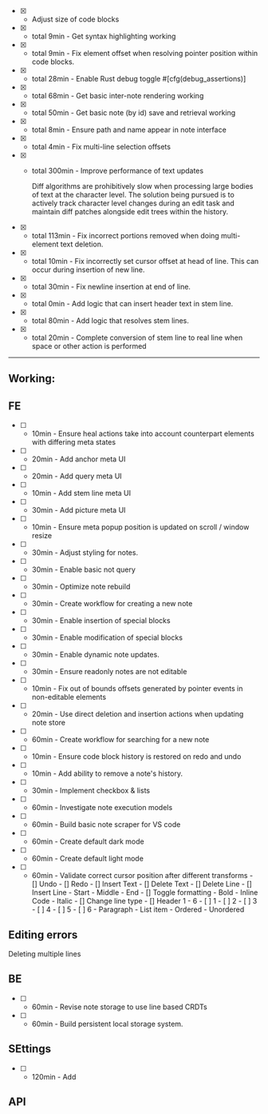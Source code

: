 - [x] - Adjust size of code blocks
- [x] - total 9min - Get syntax highlighting working
- [x] - total 9min - Fix element offset when resolving pointer position within code blocks.
- [x] - total 28min -  Enable Rust debug toggle
                #[cfg(debug_assertions)]
- [x] - total 68min - Get basic inter-note rendering working
- [x] - total 50min - Get basic note (by id) save and retrieval working
- [x] - total 8min - Ensure path and name appear in note interface
- [x] - total 4min - Fix multi-line selection offsets
- [x] - total 300min - Improve performance of text updates

    Diff algorithms are prohibitively slow when processing large bodies of text at the
    character level. The solution being pursued is to actively track character level
    changes during an edit task and maintain diff patches alongside edit trees
    within the history.
- [x] - total 113min - Fix incorrect portions removed when doing multi-element text deletion.
- [x] - total 10min - Fix incorrectly set cursor offset at head of line. This can occur during insertion of new line.
- [x] - total 30min - Fix newline insertion at end of line.
- [x] - total 0min - Add logic that can insert header text in stem line.
- [x] - total 80min - Add logic that resolves stem lines.
- [x] - total 20min - Complete conversion of stem line to real line when space or other action is performed

---

## Working:


## FE
- [ ] - 10min - Ensure heal actions take into account counterpart elements with differing meta states
- [ ] - 20min - Add anchor meta UI
- [ ] - 20min - Add query meta UI
- [ ] - 10min - Add stem line meta UI
- [ ] - 30min - Add picture meta UI
- [ ] - 10min - Ensure meta popup position is updated on scroll / window resize
- [ ] - 30min - Adjust styling for notes. 
- [ ] - 30min - Enable basic not query 
- [ ] - 30min - Optimize note rebuild
- [ ] - 30min - Create workflow for creating a new note
- [ ] - 30min - Enable insertion of special blocks
- [ ] - 30min - Enable modification of special blocks
- [ ] - 30min - Enable dynamic note updates. 
- [ ] - 30min - Ensure readonly notes are not editable
- [ ] - 10min - Fix out of bounds offsets generated by pointer events in non-editable elements

- [ ] - 20min - Use direct deletion and insertion actions when updating note store
- [ ] - 60min - Create workflow for searching for a new note
- [ ] - 10min - Ensure code block history is restored on redo and undo
- [ ] - 10min - Add ability to remove a note's history.
- [ ] - 30min - Implement checkbox & lists
- [ ] - 60min - Investigate note execution models
- [ ] - 60min - Build basic note scraper for VS code
- [ ] - 60min - Create default dark mode
- [ ] - 60min - Create default light mode
- [ ] - 60min - Validate correct cursor position after different transforms
                - [] Undo
                - [] Redo
                - [] Insert Text
                - [] Delete Text
                - [] Delete Line
                - [] Insert Line
                    - Start
                    - Middle
                    - End
                - [] Toggle formatting
                    - Bold
                    - Inline Code
                    - Italic
                - [] Change line type
                    - [] Header 1 - 6
                        - [ ] 1
                        - [ ] 2
                        - [ ] 3 
                        - [ ] 4
                        - [ ] 5
                        - [ ] 6
                    - Paragraph
                    - List item
                        - Ordered
                        - Unordered

## Editing errors

Deleting multiple lines

## BE

- [ ] - 60min - Revise note storage to use line based CRDTs
- [ ] - 60min - Build persistent local storage system.

## SEttings

- [ ] - 120min - Add 

## API